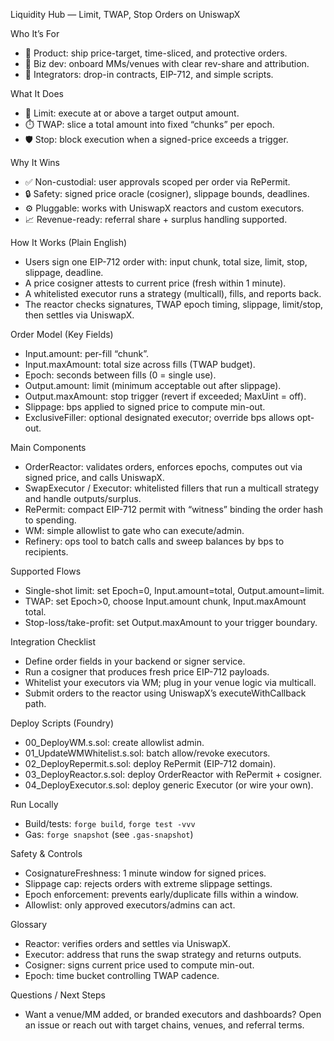 Liquidity Hub — Limit, TWAP, Stop Orders on UniswapX

Who It’s For

- 🧭 Product: ship price-target, time-sliced, and protective orders.
- 🤝 Biz dev: onboard MMs/venues with clear rev-share and attribution.
- 🧩 Integrators: drop-in contracts, EIP-712, and simple scripts.

What It Does

- 🎯 Limit: execute at or above a target output amount.
- ⏱️ TWAP: slice a total amount into fixed “chunks” per epoch.
- 🛡️ Stop: block execution when a signed-price exceeds a trigger.

Why It Wins

- ✅ Non-custodial: user approvals scoped per order via RePermit.
- 🔒 Safety: signed price oracle (cosigner), slippage bounds, deadlines.
- ⚙️ Pluggable: works with UniswapX reactors and custom executors.
- 📈 Revenue-ready: referral share + surplus handling supported.

How It Works (Plain English)

- Users sign one EIP-712 order with: input chunk, total size, limit, stop, slippage, deadline.
- A price cosigner attests to current price (fresh within 1 minute).
- A whitelisted executor runs a strategy (multicall), fills, and reports back.
- The reactor checks signatures, TWAP epoch timing, slippage, limit/stop, then settles via UniswapX.

Order Model (Key Fields)

- Input.amount: per-fill “chunk”.
- Input.maxAmount: total size across fills (TWAP budget).
- Epoch: seconds between fills (0 = single use).
- Output.amount: limit (minimum acceptable out after slippage).
- Output.maxAmount: stop trigger (revert if exceeded; MaxUint = off).
- Slippage: bps applied to signed price to compute min-out.
- ExclusiveFiller: optional designated executor; override bps allows opt-out.

Main Components

- OrderReactor: validates orders, enforces epochs, computes out via signed price, and calls UniswapX.
- SwapExecutor / Executor: whitelisted fillers that run a multicall strategy and handle outputs/surplus.
- RePermit: compact EIP-712 permit with “witness” binding the order hash to spending.
- WM: simple allowlist to gate who can execute/admin.
- Refinery: ops tool to batch calls and sweep balances by bps to recipients.

Supported Flows

- Single-shot limit: set Epoch=0, Input.amount=total, Output.amount=limit.
- TWAP: set Epoch>0, choose Input.amount chunk, Input.maxAmount total.
- Stop-loss/take-profit: set Output.maxAmount to your trigger boundary.

Integration Checklist

- Define order fields in your backend or signer service.
- Run a cosigner that produces fresh price EIP-712 payloads.
- Whitelist your executors via WM; plug in your venue logic via multicall.
- Submit orders to the reactor using UniswapX’s executeWithCallback path.

Deploy Scripts (Foundry)

- 00_DeployWM.s.sol: create allowlist admin.
- 01_UpdateWMWhitelist.s.sol: batch allow/revoke executors.
- 02_DeployRepermit.s.sol: deploy RePermit (EIP-712 domain).
- 03_DeployReactor.s.sol: deploy OrderReactor with RePermit + cosigner.
- 04_DeployExecutor.s.sol: deploy generic Executor (or wire your own).

Run Locally

- Build/tests: `forge build`, `forge test -vvv`
- Gas: `forge snapshot` (see `.gas-snapshot`)

Safety & Controls

- CosignatureFreshness: 1 minute window for signed prices.
- Slippage cap: rejects orders with extreme slippage settings.
- Epoch enforcement: prevents early/duplicate fills within a window.
- Allowlist: only approved executors/admins can act.

Glossary

- Reactor: verifies orders and settles via UniswapX.
- Executor: address that runs the swap strategy and returns outputs.
- Cosigner: signs current price used to compute min-out.
- Epoch: time bucket controlling TWAP cadence.

Questions / Next Steps

- Want a venue/MM added, or branded executors and dashboards? Open an issue or reach out with target chains, venues, and referral terms.
